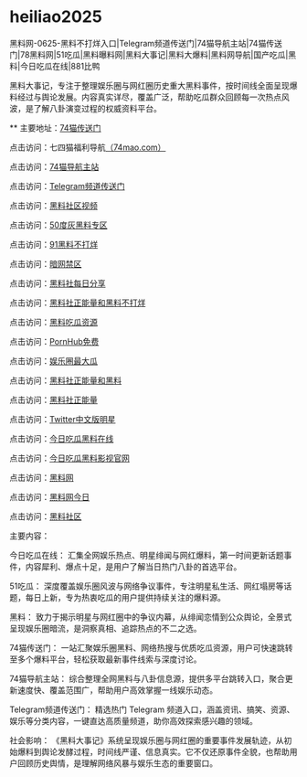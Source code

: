 # heiliao2025
黑料网-0625-黑料不打烊入口|Telegram频道传送门|74猫导航主站|74猫传送门|78黑料网|51吃瓜|黑料曝料网|黑料大事记|黑料大爆料|黑料网导航|国产吃瓜|黑料|今日吃瓜在线|881比鸭

黑料大事记，专注于整理娱乐圈与网红圈历史重大黑料事件，按时间线全面呈现爆料经过与舆论发展。内容真实详尽，覆盖广泛，帮助吃瓜群众回顾每一次热点风波，是了解八卦演变过程的权威资料平台。

** 主要地址：<a href="https://74mao.com/">74猫传送门</a>

点击访问：七四猫福利导航<a href="https://74mao.com/">（74mao.com）</a>

点击访问：<a href="https://74mao.com/">74猫导航主站</a>

点击访问：<a href="https://74mao.com/">Telegram频道传送门</a>

点击访问：<a href="https://hl394.pages.dev/">黑料社区视频</a>

点击访问：<a href="https://cg47-1.pages.dev/">50度灰黑料专区</a>

点击访问：<a href="https://cg55-6.pages.dev/">91黑料不打烊</a>

点击访问：<a href="https://cg65-05.pages.dev/">暗网禁区</a>

点击访问：<a href="https://hl397.pages.dev/">黑料社每日分享</a>

点击访问：<a href="https://hl395.pages.dev/">黑料社正能量和黑料不打烊</a>

点击访问：<a href="https://hl400.pages.dev/">黑料吃瓜资源</a>

点击访问：<a href="https://cg44-01.pages.dev/">PornHub免费</a>

点击访问：<a href="https://hl399.pages.dev/">娱乐圈最大瓜</a>

点击访问：<a href="https://hl398.pages.dev/">黑料社正能量和黑料</a>

点击访问：<a href="https://hl396.pages.dev/">黑料社正能量</a>

点击访问：<a href="https://pi07-01.pages.dev/">Twitter中文版明星</a>

点击访问：<a href="https://cg5-2.pages.dev/">今日吃瓜黑料在线</a>

点击访问：<a href="https://pi06-1.pages.dev/">今日吃瓜黑料影视官网</a>

点击访问：<a href="https://hl384.pages.dev/">黑料网</a>

点击访问：<a href="https://hl388.pages.dev/">黑料网今日</a>

点击访问：<a href="https://hl383.pages.dev/">黑料社区</a>


主要内容：

今日吃瓜在线： 汇集全网娱乐热点、明星绯闻与网红爆料，第一时间更新话题事件，内容犀利、爆点十足，是用户了解当日热门八卦的首选平台。

51吃瓜： 深度覆盖娱乐圈风波与网络争议事件，专注明星私生活、网红塌房等话题，每日上新，专为热衷吃瓜的用户提供持续关注的爆料源。

黑料： 致力于揭示明星与网红圈中的争议内幕，从绯闻恋情到公众舆论，全景式呈现娱乐圈暗流，是洞察真相、追踪热点的不二之选。

74猫传送门： 一站汇聚娱乐圈黑料、网络热搜与优质吃瓜资源，用户可快速跳转至多个爆料平台，轻松获取最新事件线索与深度讨论。

74猫导航主站： 综合整理全网黑料与八卦信息源，提供多平台跳转入口，聚合更新速度快、覆盖范围广，帮助用户高效掌握一线娱乐动态。

Telegram频道传送门： 精选热门 Telegram 频道入口，涵盖资讯、搞笑、资源、娱乐等分类内容，一键直达高质量频道，助你高效探索感兴趣的领域。

社会影响：
《黑料大事记》系统呈现娱乐圈与网红圈的重要事件发展轨迹，从初始爆料到舆论发酵过程，时间线严谨、信息真实。它不仅还原事件全貌，也帮助用户回顾历史舆情，是理解网络风暴与娱乐生态的重要窗口。
<span style="display:none;">[Canonical link](https://github.com/we20250625/so46）</span>
